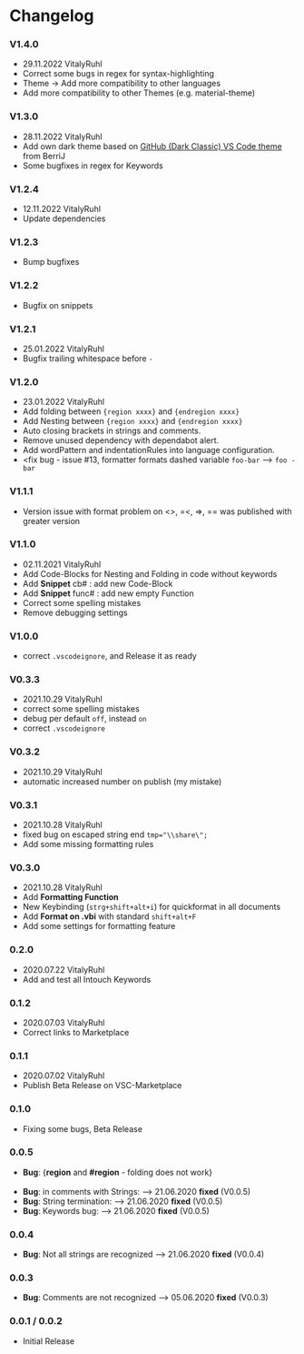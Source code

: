 # Changelog

<!-- markdownlint-disable MD033 -->
<!-- markdownlint-disable MD001 -->
<!-- markdownlint-disable MD013 -->
<!-- markdownlint-disable MD025 -->

### V1.4.0

- 29.11.2022 VitalyRuhl
- Correct some bugs in regex for syntax-highlighting
- Theme -> Add more compatibility to other languages
- Add more compatibility to other Themes (e.g. material-theme)

### V1.3.0

- 28.11.2022 VitalyRuhl
- Add own dark theme based on [GitHub (Dark Classic) VS Code theme](https://github.com/BerriJ/github-vscode-theme-dark-classic) from BerriJ
- Some bugfixes in regex for Keywords

### V1.2.4

- 12.11.2022 VitalyRuhl
- Update dependencies

### V1.2.3

- Bump bugfixes

### V1.2.2

- Bugfix on snippets

### V1.2.1

- 25.01.2022 VitalyRuhl
- Bugfix trailing whitespace before `-`

### V1.2.0

- 23.01.2022 VitalyRuhl
- Add folding between `{region xxxx}` and `{endregion xxxx}`
- Add Nesting between `{region xxxx}` and `{endregion xxxx}`
- Auto closing brackets in strings and comments.
- Remove unused dependency with dependabot alert.
- Add wordPattern and indentationRules into language configuration.
- <fix bug - issue #13, formatter formats dashed variable `foo-bar` --> `foo - bar`

### V1.1.1

- Version issue with format problem on <>, =<, =>, == was published with greater version

### V1.1.0

- 02.11.2021 VitalyRuhl
- Add Code-Blocks for Nesting and Folding in code without keywords
- Add **Snippet** cb# : add new Code-Block
- Add **Snippet** func# : add new empty Function
- Correct some spelling mistakes
- Remove debugging settings

### V1.0.0

- correct `.vscodeignore`, and Release it as ready

### V0.3.3

- 2021.10.29 VitalyRuhl
- correct some spelling mistakes
- debug per default `off`, instead `on`
- correct `.vscodeignore`

### V0.3.2

- 2021.10.29 VitalyRuhl
- automatic increased number on publish (my mistake)

### V0.3.1

- 2021.10.28 VitalyRuhl
- fixed bug on escaped string end `tmp="\\share\";`
- Add some missing formatting rules

### V0.3.0

- 2021.10.28 VitalyRuhl
- Add **Formatting Function**
- New Keybinding (`strg+shift+alt+i`) for quickformat in all documents
- Add **Format on .vbi** with standard `shift+alt+F`
- Add some settings for formatting feature

### 0.2.0

- 2020.07.22 VitalyRuhl
- Add and test all Intouch Keywords

### 0.1.2

- 2020.07.03 VitalyRuhl
- Correct links to Marketplace

### 0.1.1

- 2020.07.02 VitalyRuhl
- Publish Beta Release on VSC-Marketplace

### 0.1.0

- Fixing some bugs, Beta Release

### 0.0.5

- **Bug**: {**region** and **#region** - folding does not work} <br /><br />
- **Bug**: in comments with Strings: --> 21.06.2020 **fixed** (V0.0.5)
- **Bug**: String termination: --> 21.06.2020 **fixed** (V0.0.5)
- **Bug**: Keywords bug: --> 21.06.2020 **fixed** (V0.0.5)

### 0.0.4

- **Bug**: Not all strings are recognized --> 21.06.2020 **fixed** (V0.0.4)

### 0.0.3

- **Bug**: Comments are not recognized --> 05.06.2020 **fixed** (V0.0.3)

### 0.0.1 / 0.0.2

- Initial Release
